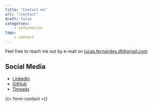 ```yaml
---
title: "Contact me"
url: "/contact"
draft: false
categories:
    - information
tags: 
    - contact
---
```


Feel free to reach me out by e-mail on [lucas.fernandes.df@gmail.com](lucas.fernandes.df@gmail.com)

## Social Media

- [LinkedIn](https://www.linkedin.com/in/lucas-fernandes-aguiar/)
- [GitHub](https://github.com/isfttr)
- [Threads](https://www.threads.net/@lucas.chem)

{{< form-contact >}}
